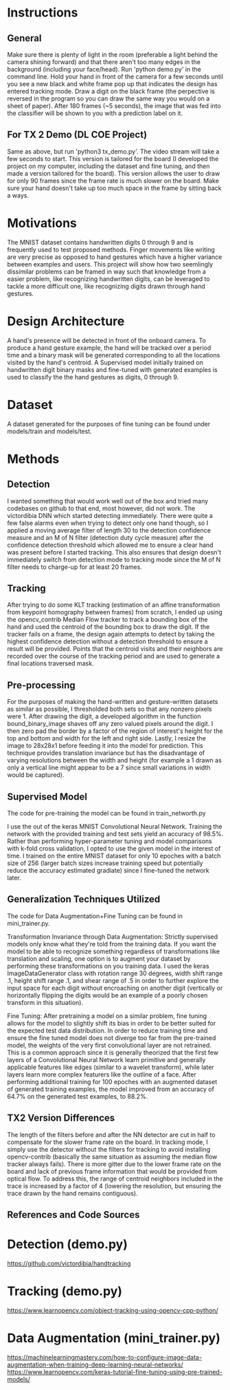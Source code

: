 # Instructions
## General
Make sure there is plenty of light in the room (preferable a light behind the camera shining forward) and that there aren't too many edges in the background (including your face/head). Run 'python demo.py' in the command line. Hold your hand in front of the camera for a few seconds until you see a new black and white frame pop up that indicates the design has entered tracking mode. Draw a digit on the black frame (the perpective is reversed in the program so you can draw the same way you would on a sheet of paper). After 180 frames (~5 seconds), the image that was fed into the classifier will be shown to you with a prediction label on it.

## For TX 2 Demo (DL COE Project)
Same as above, but run 'python3 tx_demo.py'. The video stream will take a few seconds to start. This version is tailored for the board (I developed the project on my computer, including the dataset and fine tuning, and then made a version tailored for the board). This version allows the user to draw for only 90 frames since the frame rate is much slower on the board. Make sure your hand doesn't take up too much space in the frame by sitting back a ways. 

# Motivations
The MNIST dataset contains handwritten digits 0 through 9 and is frequently used to test proposed methods. Finger movements like writing are very precise as opposed to hand gestures which have a higher variance between examples and users. This project will show how two seemlingly dissimilar problems can be framed in way such that knowledge from a easier problem, like recognizing handwritten digits, can be leveraged to tackle a more difficult one, like recognizing digits drawn through hand gestures.

# Design Architecture
A hand's presence will be detected in front of the onboard camera. To produce a hand gesture example, the hand will be tracked over a period time and a binary mask will be generated corresponding to all the locations visited by the hand's centroid. A Supervised model initially trained on handwritten digit binary masks and fine-tuned with generated examples is used to classify the the hand gestures as digits, 0 through 9.

# Dataset
A dataset generated for the purposes of fine tuning can be found under models/train and models/test.

# Methods
## Detection
I wanted something that would work well out of the box and tried many codebases on github to that end, most however, did not work. The victordibia DNN which started detecting immediately. There were quite a few false alarms even when trying to detect only one hand though, so I applied a moving average filter of length 30 to the detection confidence measure and an M of N filter (detection duty cycle measure) after the confidence detection threshold which allowed me to ensure a clear hand was present before I started tracking. This also ensures that design doesn't immediately switch from detection mode to tracking mode since the M of N filter needs to charge-up for at least 20 frames.

## Tracking
After trying to do some KLT tracking (estimation of an affine transformation from keypoint homography between frames) from scratch, I ended up using the opencv_contrib Median Flow tracker to track a bounding box of the hand and used the centroid of the bounding box to draw the digit. If the tracker fails on a frame, the design again attempts to detect by taking the highest confidence detection without a detection threshold to ensure a result will be provided. Points that the centroid visits and their neighbors are recorded over the course of the tracking period and are used to generate a final locations traversed mask.

## Pre-processing
For the purposes of making the hand-written and gesture-written datasets as similar as possible, I thresholded both sets so that any nonzero pixels were 1. After drawing the digit, a developed algorithm in the function bound_binary_image shaves off any zero valued pixels around the digit. I then zero pad the border by a factor of the region of interest's height for the top and bottom and width for the left and right side. Lastly, I resize the image to 28x28x1 before feeding it into the model for prediction. This technique provides translation invariance but has the disadvantage of varying resolutions between the width and height (for example a 1 drawn as only a vertical line might appear to be a 7 since small variations in width would be captured).

## Supervised Model
The code for pre-training the model can be found in train_networth.py

I use the out of the keras MNIST Convolutional Neural Network. Training the network with the provided training and test sets yield an accuracy of 98.5%. Rather than performing hyper-parameter tuning and model comparisons with k-fold cross validation, I opted to use the given model in the interest of time. I trained on the entire MNIST dataset for only 10 epoches with a batch size of 256 (larger batch sizes increase training speed but potentially reduce the accuracy estimated gradiate) since I fine-tuned the network later. 

## Generalization Techniques Utilized
The code for Data Augmentation+Fine Tuning can be found in mini_trainer.py.

Transformation Invariance through Data Augmentation: Strictly supervised models only know what they're told from the training data. If you want the model to be able to recognize something regardless of transformations like translation and scaling, one option is to augment your dataset by performing these transformations on you training data. I used the keras ImageDataGenerator class with rotation range 30 degrees, width shift range .1, height shift range .1, and shear range of .5 in order to further explore the input space for each digit without encroaching on another digit (vertically or horizontally flipping the digits would be an example of a poorly chosen transform in this situation).

Fine Tuning: After pretraining a model on a similar problem, fine tuning allows for the model to slightly shift its bias in order to be better suited for the expected test data distribution. In order to reduce training time and ensure the fine tuned model does not diverge too far from the pre-trained model, the weights of the very first convolutional layer are not retrained. This is a common approach since it is generally theorized that the first few layers of a Convolutional Neural Network learn primitive and generally applicable features like edges (similar to a wavelet transform), while later layers learn more complex featurers like the outline of a face. After performing additional training for 100 epoches with an augmented dataset of generated training examples, the model improved from an accuracy of 64.7% on the generated test examples, to 88.2%.

## TX2 Version Differences
The length of the filters before and after the NN detector are cut in half to compensate for the slower frame rate on the board. In tracking mode, I simply use the detector without the filters for tracking to avoid installing opencv-contrib (basically the same situation as assuming the median flow tracker always fails). There is more gitter due to the lower frame rate on the board and lack of previous frame information that would be provided from optical flow. To address this, the range of centroid neighbors included in the trace is increased by a factor of 4 (lowering the resolution, but ensuring the trace drawn by the hand remains contiguous).

## References and Code Sources
# Detection (demo.py)
https://github.com/victordibia/handtracking
# Tracking (demo.py)
https://www.learnopencv.com/object-tracking-using-opencv-cpp-python/
# Data Augmentation (mini_trainer.py)
https://machinelearningmastery.com/how-to-configure-image-data-augmentation-when-training-deep-learning-neural-networks/
https://www.learnopencv.com/keras-tutorial-fine-tuning-using-pre-trained-models/

